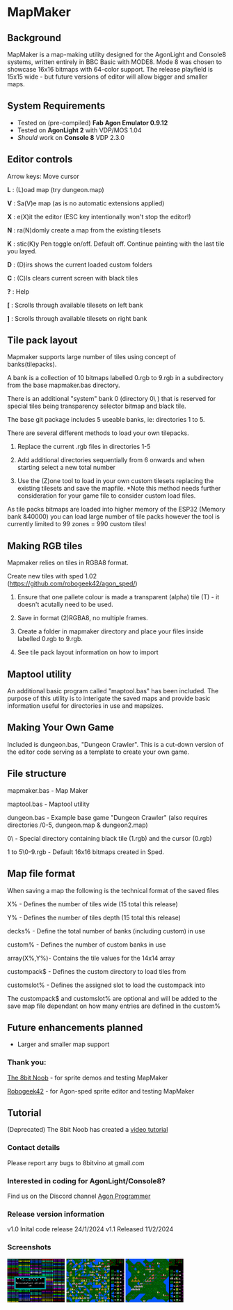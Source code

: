 # MapMaker

## Background
MapMaker is a map-making utility designed for the AgonLight and Console8 systems, written entirely in BBC Basic with MODE8. Mode 8 was chosen to showcase 16x16 bitmaps with 64-color support. The release playfield is 15x15 wide - but future versions of editor will allow bigger and smaller maps.

## System Requirements
- Tested on (pre-compiled) **Fab Agon Emulator 0.9.12**
- Tested on **AgonLight 2** with VDP/MOS 1.04 
- *Should* work on **Console 8** VDP 2.3.0

## Editor controls
Arrow keys: Move cursor

**L** : (L)oad map (try dungeon.map)

**V** : Sa(V)e map (as is no automatic extensions applied)

**X** : e(X)it the editor (ESC key intentionally won't stop the editor!)

**N** : ra(N)domly create a map from the existing tilesets

**K** : stic(K)y Pen toggle on/off. Default off. Continue painting with the last tile you layed.

**D** : (D)irs shows the current loaded custom folders

**C** : (C)ls clears current screen with black tiles

**?** : Help

**[** : Scrolls through available tilesets on left bank

**]** : Scrolls through available tilesets on right bank

 
## Tile pack layout
Mapmaker supports large number of tiles using concept of banks(tilepacks). 

A bank is a collection of 10 bitmaps labelled 0.rgb to 9.rgb in a subdirectory from the base mapmaker.bas directory. 

There is an additional "system" bank 0 (directory 0\ ) that is reserved for special tiles being transparency selector bitmap and black tile.

The base git package includes 5 useable banks, ie: directories 1 to 5. 

There are several different methods to load your own tilepacks.

1) Replace the current .rgb files in directories 1-5

2) Add additional directories sequentially from 6 onwards and when starting select a new total number

3) Use the (Z)one tool to load in your own custom tilesets replacing the existing tilesets and save the mapfile. *Note this method needs further consideration for your game file to consider custom load files.

As tile packs bitmaps are loaded into higher memory of the ESP32 (Memory bank &40000) you can load large number of tile packs however the tool is currently limited to 99 zones = 990 custom tiles!

## Making RGB tiles
Mapmaker relies on tiles in RGBA8 format. 

Create new tiles with sped 1.02 (https://github.com/robogeek42/agon_sped/) 
1) Ensure that one pallete colour is made a transparent (alpha) tile (T) - it doesn't acutally need to be used. 

2) Save in format (2)RGBA8, no multiple frames. 

3) Create a folder in mapmaker directory <yourdirectory> and place your files inside labelled 0.rgb to 9.rgb.

4) See tile pack layout information on how to import 

## Maptool utility
An additional basic program called "maptool.bas" has been included. The purpose of this utility is to interigate the saved maps and provide basic information useful for directories in use and mapsizes. 

## Making Your Own Game
Included is dungeon.bas, "Dungeon Crawler". This is a cut-down version of the editor code serving as a template to create your own game. 

## File structure
mapmaker.bas - Map Maker

maptool.bas - Maptool utility 

dungeon.bas - Example base game "Dungeon Crawler" (also requires directories /0-5, dungeon.map & dungeon2.map) 

0\ - Special directory containing black tile (1.rgb) and the cursor (0.rgb)

1 to 5\0-9.rgb - Default 16x16 bitmaps created in Sped. 

## Map file format
When saving a map the following is the technical format of the saved files

X% - Defines the number of tiles wide (15 total this release)

Y% - Defines the number of tiles depth (15 total this release)

decks% - Define the total number of banks (including custom) in use

custom% - Defines the number of custom banks in use

array(X%,Y%)- Contains the tile values for the 14x14 array 

custompack$ - Defines the custom directory to load tiles from

customslot% - Defines the assigned slot to load the custompack into

The custompack$ and customslot% are optional and will be added to the save map file dependant on how many entries are defined in the custom%

## Future enhancements planned
- Larger and smaller map support

### Thank you:
[The 8bit Noob](https://github.com/The-8bit-Noob) - for sprite demos and testing MapMaker

[Robogeek42](https://github.com/robogeek42) - for Agon-sped sprite editor and testing MapMaker

## Tutorial
(Deprecated) The 8bit Noob has created a [video tutorial](https://youtu.be/1-fgj9UJj9c?si=Hou5eBpbFkzGQucr)



### Contact details
Please report any bugs to 8bitvino at gmail.com


### Interested in coding for AgonLight/Console8? 
Find us on the Discord channel [Agon Programmer](https://discord.com/channels/1080130527908069467/1096246023799722014)


### Release version information
v1.0 Inital code release 24/1/2024
v1.1 Released 11/2/2024

### Screenshots
<a href="loading.png" target="blank"><img align="center" src="https://github.com/8BitVino/mapmaker/blob/main/loading.png" height="100" /></a>
<a href="random.png" target="blank"><img align="center" src="https://github.com/8BitVino/mapmaker/blob/main/random.png" height="100" /></a>
<a href="example.png" target="blank"><img align="center" src="https://github.com/8BitVino/mapmaker/blob/main/example.png" height="100" /></a>
